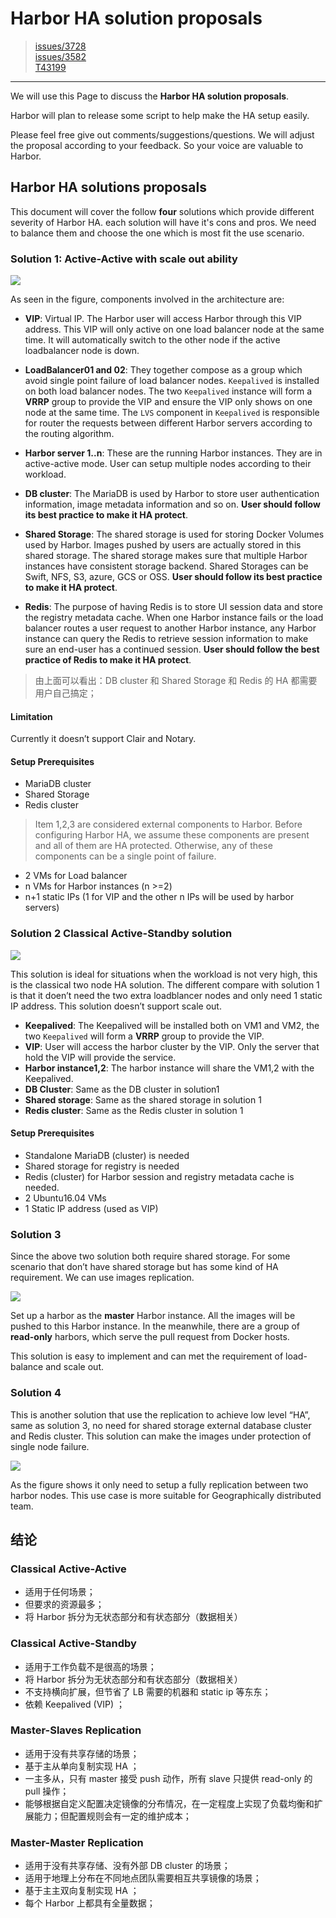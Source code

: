 # Harbor HA solution proposals

> [issues/3728](https://github.com/vmware/harbor/issues/3728)  
> [issues/3582](https://github.com/vmware/harbor/issues/3582)  
> [T43199](https://phab.llsapp.com/T43199)  


----------


We will use this Page to discuss the **Harbor HA solution proposals**.

Harbor will plan to release some script to help make the HA setup easily.

Please feel free give out comments/suggestions/questions. We will adjust the proposal according to your feedback. So your voice are valuable to Harbor.

## Harbor HA solutions proposals

This document will cover the follow **four** solutions which provide different severity of Harbor HA. each solution will have it's cons and pros. We need to balance them and choose the one which is most fit the use scenario.

### Solution 1: Active-Active with scale out ability

![](https://user-images.githubusercontent.com/1715683/32586942-a92aa8da-c540-11e7-9af7-db03fc467451.png)

As seen in the figure, components involved in the architecture are:

- **VIP**: Virtual IP. The Harbor user will access Harbor through this VIP address. This VIP will only active on one load balancer node at the same time. It will automatically switch to the other node if the active loadbalancer node is down.

- **LoadBalancer01 and 02**: They together compose as a group which avoid single point failure of load balancer nodes. `Keepalived` is installed on both load balancer nodes. The two `Keepalived` instance will form a **VRRP** group to provide the VIP and ensure the VIP only shows on one node at the same time. The `LVS` component in `Keepalived` is responsible for router the requests between different Harbor servers according to the routing algorithm.

- **Harbor server 1..n**: These are the running Harbor instances. They are in active-active mode. User can setup multiple nodes according to their workload.

- **DB cluster**: The MariaDB is used by Harbor to store user authentication information, image metadata information and so on. **User should follow its best practice to make it HA protect**.

- **Shared Storage**: The shared storage is used for storing Docker Volumes used by Harbor. Images pushed by users are actually stored in this shared storage. The shared storage makes sure that multiple Harbor instances have consistent storage backend. Shared Storages can be Swift, NFS, S3, azure, GCS or OSS. **User should follow its best practice to make it HA protect**.

- **Redis**: The purpose of having Redis is to store UI session data and store the registry metadata cache. When one Harbor instance fails or the load balancer routes a user request to another Harbor instance, any Harbor instance can query the Redis to retrieve session information to make sure an end-user has a continued session. **User should follow the best practice of Redis to make it HA protect**.

> 由上面可以看出：DB cluster 和 Shared Storage 和 Redis 的 HA 都需要用户自己搞定；


#### Limitation

Currently it doesn’t support Clair and Notary.

#### Setup Prerequisites

- MariaDB cluster
- Shared Storage
- Redis cluster

> Item 1,2,3 are considered external components to Harbor. Before configuring Harbor HA, we assume these components are present and all of them are HA protected. Otherwise, any of these components can be a single point of failure.

- 2 VMs for Load balancer
- n VMs for Harbor instances (n >=2)
- n+1 static IPs (1 for VIP and the other n IPs will be used by harbor servers)


### Solution 2 Classical Active-Standby solution

![](https://user-images.githubusercontent.com/1715683/32590156-d88e6568-c553-11e7-9188-07eebbe207c7.png)

This solution is ideal for situations when the workload is not very high, this is the classical two node HA solution. The different compare with solution 1 is that it doen’t need the two extra loadblancer nodes and only need 1 static IP address. This solution doesn’t support scale out.

- **Keepalived**: The Keepalived will be installed both on VM1 and VM2, the two `Keepalived` will form a **VRRP** group to provide the VIP.
- **VIP**: User will access the harbor cluster by the VIP. Only the server that hold the VIP will provide the service.
- **Harbor instance1,2**: The harbor instance will share the VM1,2 with the Keepalived.
- **DB Cluster**: Same as the DB cluster in solution1
- **Shared storage**: Same as the shared storage in solution 1
- **Redis cluster**: Same as the Redis cluster in solution 1

#### Setup Prerequisites

- Standalone MariaDB (cluster) is needed
- Shared storage for registry is needed
- Redis (cluster) for Harbor session and registry metadata cache is needed.
- 2 Ubuntu16.04 VMs
- 1 Static IP address (used as VIP)

### Solution 3

Since the above two solution both require shared storage. For some scenario that don’t have shared storage but has some kind of HA requirement. We can use images replication.

![](https://user-images.githubusercontent.com/1715683/32590229-485dd112-c554-11e7-80ca-59308f63885d.png)

Set up a harbor as the **master** Harbor instance. All the images will be pushed to this Harbor instance. In the meanwhile, there are a group of **read-only** harbors, which serve the pull request from Docker hosts.

This solution is easy to implement and can met the requirement of load-balance and scale out.


### Solution 4

This is another solution that use the replication to achieve low level “HA”, same as solution 3, no need for shared storage external database cluster and Redis cluster. This solution can make the images under protection of single node failure.

![](https://user-images.githubusercontent.com/1715683/32590250-6f937f02-c554-11e7-849a-fa0d03ddd606.png)

As the figure shows it only need to setup a fully replication between two harbor nodes. This use case is more suitable for Geographically distributed team.


## 结论

### Classical Active-Active

- 适用于任何场景；
- 但要求的资源最多；
- 将 Harbor 拆分为无状态部分和有状态部分（数据相关）


### Classical Active-Standby

- 适用于工作负载不是很高的场景；
- 将 Harbor 拆分为无状态部分和有状态部分（数据相关）
- 不支持横向扩展，但节省了 LB 需要的机器和 static ip 等东东；
- 依赖 Keepalived (VIP) ；


### Master-Slaves Replication

- 适用于没有共享存储的场景；
- 基于主从单向复制实现 HA ；
- 一主多从，只有 master 接受 push 动作，所有 slave 只提供 read-only 的 pull 操作；
- 能够根据自定义配置决定镜像的分布情况，在一定程度上实现了负载均衡和扩展能力；但配置规则会有一定的维护成本；

### Master-Master Replication

- 适用于没有共享存储、没有外部 DB cluster 的场景；
- 适用于地理上分布在不同地点团队需要相互共享镜像的场景；
- 基于主主双向复制实现 HA ；
- 每个 Harbor 上都具有全量数据；